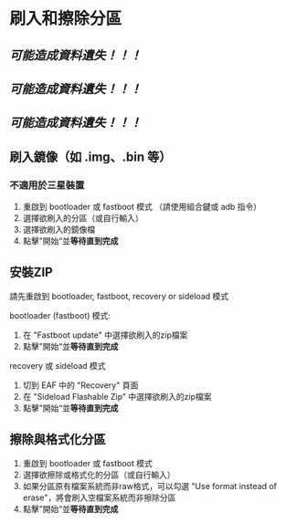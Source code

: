 # 刷入和擦除分區

## ***可能造成資料遺失！！！***
## ***可能造成資料遺失！！！***
## ***可能造成資料遺失！！！***  


## <a name="flashimg"></a>刷入鏡像（如 .img、.bin 等）
### **不適用於三星裝置**  

1. 重啟到 bootloader 或 fastboot 模式 （請使用組合鍵或 adb 指令）
2. 選擇欲刷入的分區（或自行輸入）
3. 選擇欲刷入的鏡像檔
4. 點擊”開始“並**等待直到完成**

## <a name="flashzip"></a>安裝ZIP

請先重啟到 bootloader, fastboot, recovery or sideload 模式

bootloader (fastboot) 模式:
1. 在 "Fastboot update" 中選擇欲刷入的zip檔案
2. 點擊”開始“並**等待直到完成**

recovery 或 sideload 模式
1. 切到 EAF 中的 "Recovery" 頁面
2. 在 "Sideload Flashable Zip" 中選擇欲刷入的zip檔案
3. 點擊”開始“並**等待直到完成**

## <a name="erase"></a>擦除與格式化分區

1. 重啟到 bootloader 或 fastboot 模式
2. 選擇欲擦除或格式化的分區（或自行輸入）
3. 如果分區原有檔案系統而非raw格式，可以勾選 "Use format instead of erase"，將會刷入空檔案系統而非擦除分區
4. 點擊”開始“並**等待直到完成**